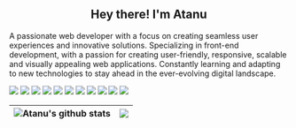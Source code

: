 <link rel="preconnect" href="https://fonts.googleapis.com">
<link rel="preconnect" href="https://fonts.gstatic.com" crossorigin>
<link href="https://fonts.googleapis.com/css2?family=Montserrat:ital,wght@0,100..900;1,100..900&display=swap" rel="stylesheet">
<h2 align="center">Hey there! I'm Atanu</h2> 

<p>
A passionate web developer with a focus on creating seamless user experiences and innovative solutions. Specializing in front-end development, with a passion for creating user-friendly, responsive, scalable and visually appealing web applications. Constantly learning and adapting to new technologies to stay ahead in the ever-evolving digital landscape.
</p>

<p><span><img src="https://img.shields.io/badge/html5-%23E34F26.svg?style=for-the-badge&logo=html5&logoColor=white"/> </span/><img src="https://img.shields.io/badge/css3-%231572B6.svg?style=for-the-badge&logo=css3&logoColor=white"/> </span/><img src="https://img.shields.io/badge/javascript-%23323330.svg?style=for-the-badge&logo=javascript&logoColor=%23F7DF1E"/> </span/><img src="https://img.shields.io/badge/bootstrap-%238511FA.svg?style=for-the-badge&logo=bootstrap&logoColor=white"/> </span/><img src="https://img.shields.io/badge/tailwindcss-%2338B2AC.svg?style=for-the-badge&logo=tailwind-css&logoColor=white"/> </span/><img src="https://img.shields.io/badge/green%20sock-88CE02?style=for-the-badge&logo=greensock&logoColor=blue"/> </span/><img src="https://img.shields.io/badge/node.js-6DA55F?style=for-the-badge&logo=node.js&logoColor=white"/> </span/><img src="https://img.shields.io/badge/react-%2320232a.svg?style=for-the-badge&logo=react&logoColor=%2361DAFB"/> </span/> </span/><img src="https://img.shields.io/badge/MongoDB-%234ea94b.svg?style=for-the-badge&logo=mongodb&logoColor=white"/> </span/> </span/><img src="https://img.shields.io/badge/php-%23777BB4.svg?style=for-the-badge&logo=php&logoColor=white"/> </span/> </span/><img src="https://img.shields.io/badge/mysql-4479A1.svg?style=for-the-badge&logo=mysql&logoColor=white"/> </span/></p>

|<img align="center" src="https://github-readme-stats.vercel.app/api?username=WebdevAtanu&show_icons=true&include_all_commits=true&theme=dracula&hide_border=false" alt="Atanu's github stats" />|<img align="center" src="https://github-readme-stats.vercel.app/api/top-langs/?username=WebdevAtanu&layout=compact&theme=catppuccin_mocha&hide_border=false" />|
| - | - |
